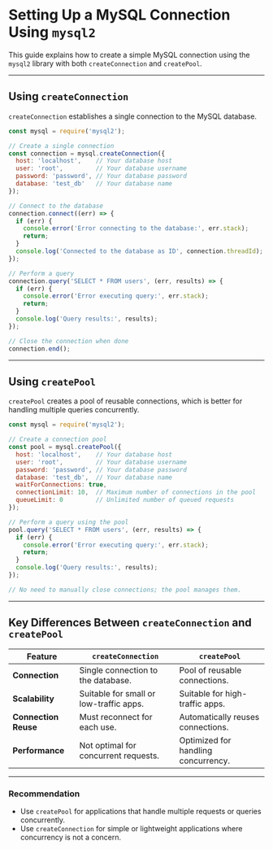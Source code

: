 # Setting Up a MySQL Connection Using `mysql2`

This guide explains how to create a simple MySQL connection using the `mysql2` library with both `createConnection` and `createPool`.

---

## **Using `createConnection`**
`createConnection` establishes a single connection to the MySQL database.

```javascript
const mysql = require('mysql2');

// Create a single connection
const connection = mysql.createConnection({
  host: 'localhost',    // Your database host
  user: 'root',         // Your database username
  password: 'password', // Your database password
  database: 'test_db'   // Your database name
});

// Connect to the database
connection.connect((err) => {
  if (err) {
    console.error('Error connecting to the database:', err.stack);
    return;
  }
  console.log('Connected to the database as ID', connection.threadId);
});

// Perform a query
connection.query('SELECT * FROM users', (err, results) => {
  if (err) {
    console.error('Error executing query:', err.stack);
    return;
  }
  console.log('Query results:', results);
});

// Close the connection when done
connection.end();
```

---

## **Using `createPool`**
`createPool` creates a pool of reusable connections, which is better for handling multiple queries concurrently.

```javascript
const mysql = require('mysql2');

// Create a connection pool
const pool = mysql.createPool({
  host: 'localhost',    // Your database host
  user: 'root',         // Your database username
  password: 'password', // Your database password
  database: 'test_db',  // Your database name
  waitForConnections: true,
  connectionLimit: 10,  // Maximum number of connections in the pool
  queueLimit: 0         // Unlimited number of queued requests
});

// Perform a query using the pool
pool.query('SELECT * FROM users', (err, results) => {
  if (err) {
    console.error('Error executing query:', err.stack);
    return;
  }
  console.log('Query results:', results);
});

// No need to manually close connections; the pool manages them.
```

---

## **Key Differences Between `createConnection` and `createPool`**

| Feature               | `createConnection`                          | `createPool`                          |
|-----------------------|----------------------------------------------|---------------------------------------|
| **Connection**        | Single connection to the database.          | Pool of reusable connections.         |
| **Scalability**       | Suitable for small or low-traffic apps.      | Suitable for high-traffic apps.       |
| **Connection Reuse**  | Must reconnect for each use.                 | Automatically reuses connections.     |
| **Performance**       | Not optimal for concurrent requests.         | Optimized for handling concurrency.   |

---

### **Recommendation**
- Use `createPool` for applications that handle multiple requests or queries concurrently.
- Use `createConnection` for simple or lightweight applications where concurrency is not a concern.
